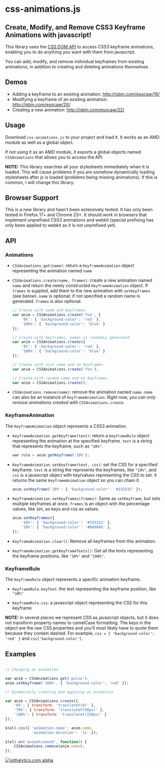 # css-animations.js

## Create, Modify, and Remove CSS3 Keyframe Animations with javascript!

This library uses the [CSS DOM
API](http://www.w3.org/TR/DOM-Level-2-Style/css.html) to access CSS3
keyframe animations, enabling you to do anything you want with them
from javascript.

You can add, modify, and remove individual keyframes from existing
animations, in addition to creating and deleting animations
themselves.

## Demos

* Adding a keyframe to an existing animation: http://jsbin.com/esocaw/19/
* Modifying a keyframe of an existing animation: http://jsbin.com/esocaw/20/
* Creating a new animation: http://jsbin.com/esocaw/22/

## Usage

Download `css-animations.js` to your project and load it. It works as
an AMD module as well as a global object.

If not using it as an AMD module, it exports a global objects named
`CSSAnimations` that allows you to access the API.

**NOTE:** This library searches all your stylesheets immediately when
  it is loaded. This will cause problems if you are somehow
  dynamically loading stylesheets after js is loaded (problems being
  missing animations). If this is common, I will change this library.

## Browser Support

This is a new library and hasn't been extensively tested. It has only
been tested in Firefox 17+ and Chrome 23+. It should work in browsers
that implement unprefixed CSS3 animations and webkit (special
prefixing has only been applied to webkit as it is not unprefixed yet).

## API

### Animations

* `CSSAnimations.get(name)`: return a `KeyframeAnimation` object
  representing the animation named `name`

* `CSSAnimations.create(name, frames)`: create a new animation named
  `name` and return the newly constructed `KeyframeAnimation` object.
  If `frames` is suppled, add them to the new animation with
  `setKeyframes` (see below). `name` is optional; if not specified a
  random name is generated. `frames` is also optional.
  
  ```js
  // Create with name and keyframes
  var anim = CSSAnimations.create('foo', {
      '0%': { 'background-color': 'red' },
      '100%': { 'background-color': 'blue' }
  });

  // Create with keyframes, names is randomly generated
  var anim = CSSAnimations.create({
      '0%': { 'background-color': 'red' },
      '100%': { 'background-color': 'blue' }
  });
  
  // Create with just name and no keyframes
  var anim = CSSAnimations.create('foo');
  
  // Create with random name and no keyframes
  var anim = CSSAnimations.create();
  ```

* `CSSAnimations.remove(name)`: remove the animation named `name`.
  `name` can also be an instance of `KeyframeAnimation`. *Right now,
  you can only remove animations created with `CSSAnimations.create`.*

### KeyframeAnimation

The `KeyframeAnimation` object represents a CSS3 animation.

* `KeyframeAnimation.getKeyframe(text)`: return a `KeyframeRule`
  object representing the animation at the specified keyframe. `text`
  is a string that represents the keyframe, such as `"10%"`.
  
  ```js
  var rule = anim.getKeyframe('10%');
  ```

* `KeyframeAnimation.setKeyframe(text, css)`: set the CSS for a
  specified keyframe. `text` is a string the represents the keyframes,
  like `"10%"`, and `css` is a javascript object with key/values
  representing the CSS to set. It returns the same `KeyframeAnimation`
  object so you can chain it.

  ```js
  anim.setKeyframe('10%': { 'background-color': '#333333' });
  ```

* `KeyframeAnimation.setKeyframes(frames)`: Same as `setKeyframe`, but
  sets multiple keyframes at once. `frames` is an object with the
  percentage values, like `10%`, as keys and css as values.
  
  ```js
  anim.setKeyframes({
      '10%': { 'background-color': '#333333' },
      '20%': { 'background-color': '#666666' },
  });
  ```

* `KeyframeAnimation.clear()`: Remove all keyframes from this animation.

* `KeyframeAnimation.getKeyframeTexts()`: Get all the texts
  representing the keyframe positions, like `"10%"` and `"100%"`.

### KeyframeRule

The `KeyframeRule` object represents a specific animation keyframe.

* `KeyframeRule.keyText`: the text representing the keyframe position,
  like `"10%"`

* `KeyframeRule.css`: a javascript object representing the CSS for
  this keyframe

**NOTE:** In several places we represent CSS as javascript objects,
  but it does not transform property names to camelCase formatting.
  The keys in the object are the raw CSS properties and you'll most
  likely have to quote them because they contain dashed. For example,
  `css = { 'background-color': 'red' }` and `css['background-color']`.

## Examples

```js

// Changing an animation

var anim = CSSAnimations.get('pulse');
anim.setKeyframe('100%', { 'background-color': 'red' });

// Dynamically creating and applying an animation

var anim = CSSAnimations.create({
    '0%': { transform: 'translateY(0)' },
    '70%': { transform: 'translateY(50px)' },
    '100%': { transform: 'translateY(150px)' }
});

$(el).css({ 'animation-name': anim.name,
            'animation-duration': '1s' });
            
$(el).on('animationend', function() {
    CSSAnimations.remove(anim.name);
});
```

[![githalytics.com alpha](https://cruel-carlota.pagodabox.com/bf126290eab2936d8b163b0e01688290 "githalytics.com")](http://githalytics.com/jlongster/css-animations.js)
